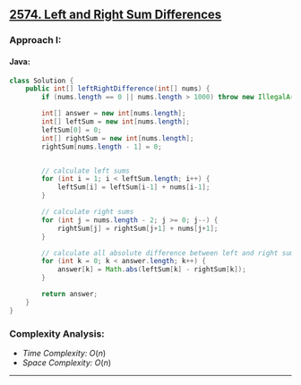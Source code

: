 ## [2574. Left and Right Sum Differences](https://leetcode.com/problems/left-and-right-sum-differences/)

### Approach I: 

#### Java:
```java
class Solution {
    public int[] leftRightDifference(int[] nums) {
        if (nums.length == 0 || nums.length > 1000) throw new IllegalArgumentException("invalid input");

        int[] answer = new int[nums.length];
        int[] leftSum = new int[nums.length];
        leftSum[0] = 0;
        int[] rightSum = new int[nums.length];
        rightSum[nums.length - 1] = 0;


        // calculate left sums
        for (int i = 1; i < leftSum.length; i++) {
            leftSum[i] = leftSum[i-1] + nums[i-1];
        }

        // calculate right sums
        for (int j = nums.length - 2; j >= 0; j--) {
            rightSum[j] = rightSum[j+1] + nums[j+1];
        }

        // calculate all absolute difference between left and right sums
        for (int k = 0; k < answer.length; k++) {
            answer[k] = Math.abs(leftSum[k] - rightSum[k]);
        }

        return answer;
    }
}
```

[//]: # (#### Go:)

[//]: # (```go)

[//]: # (func solution&#40;&#41; {)

[//]: # ()
[//]: # (})

[//]: # (```)

### Complexity Analysis:

- *Time Complexity:* $O(n)$
- *Space Complexity:* $O(n)$


---


